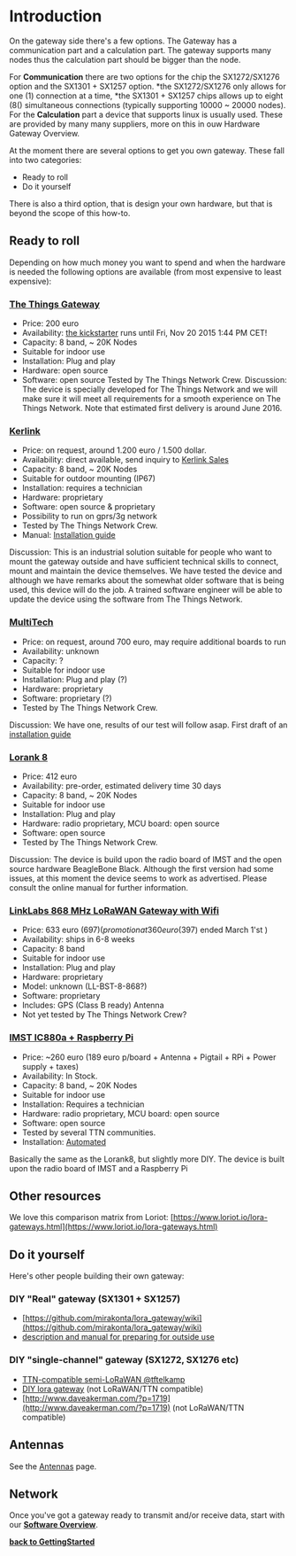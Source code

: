 # Introduction
On the gateway side there's a few options. 
The Gateway has a communication part and a calculation part. 
The gateway supports many nodes thus the calculation part should be bigger
than the node.

For **Communication** there are two options for the chip the SX1272/SX1276 option and the SX1301 + SX1257 option.
*the SX1272/SX1276 only allows for one (1) connection at a time,
*the SX1301 + SX1257 chips allows up to eight (8() simultaneous connections (typically supporting 10000 ~ 20000 nodes).
For the **Calculation** part a device that supports linux is usually used. These are provided by many many suppliers, more on this in ouw Hardware Gateway Overview.

At the moment there are several options to get you own gateway. These fall into two categories:
* Ready to roll
* Do it yourself

There is also a third option, that is design your own hardware,
but that is beyond the scope of this how-to.

## Ready to roll
Depending on how much money you want to spend and when the hardware is needed the following options are available (from most expensive to least expensive):

### [The Things Gateway](http://thethingsnetwork.org/kickstarter-landing/kickstarter.html)
* Price: 200 euro 
* Availability: [the kickstarter](http://kickstarter.com/projects/419277966/the-things-network) runs until Fri, Nov 20 2015 1:44 PM CET!
* Capacity: 8 band, ~ 20K Nodes 
* Suitable for indoor use
* Installation: Plug and play
* Hardware: open source 
* Software: open source
Tested by The Things Network Crew.
Discussion: The device is specially developed for The Things Network and we will make sure it will meet all requirements for a smooth experience on The Things Network. Note that estimated first delivery is around June 2016.

### [Kerlink](http://www.kerlink.fr/en/)
* Price: on request, around 1.200 euro / 1.500 dollar.
* Availability: direct available, send inquiry to [Kerlink Sales](mailto:sales@kerlink.fr)
* Capacity: 8 band, ~ 20K Nodes 
* Suitable for outdoor mounting (IP67)
* Installation: requires a technician
* Hardware: proprietary
* Software: open source & proprietary
* Possibility to run on gprs/3g network
* Tested by The Things Network Crew.
* Manual: [Installation guide](/wiki/Installing-your-Kerlink)

Discussion: This is an industrial solution suitable for people who want to mount the gateway outside and have sufficient technical skills to connect, mount and maintain the device themselves. We have tested the device and although we have remarks about the somewhat older software that is being used, this device will do the job. A trained software engineer will be able to update the device using the software from The Things Network. 


### [MultiTech](http://www.multitech.com/brands/multiconnect-conduit)
* Price: on request, around 700 euro, may require additional boards to run
* Availability: unknown
* Capacity: ? 
* Suitable for indoor use
* Installation: Plug and play (?)
* Hardware: proprietary
* Software: proprietary (?)
* Tested by The Things Network Crew. 

Discussion: We have one, results of our test will follow asap. 
First draft of an [installation guide](/wiki/Installing-your-Multitech-mLinux-Conduit)

### [Lorank 8](http://www.hoperf.nl/LORANK-8)
* Price: 412 euro 
* Availability: pre-order, estimated delivery time 30 days
* Capacity: 8 band, ~ 20K Nodes 
* Suitable for indoor use
* Installation: Plug and play
* Hardware: radio proprietary, MCU board: open source 
* Software: open source
* Tested by The Things Network Crew.

Discussion: The device is build upon the radio board of IMST and the open
source hardware BeagleBone Black. Although the first version had some
issues, at this moment the device seems to work as advertised. Please consult
the online manual for further information.

### [LinkLabs 868 MHz LoRaWAN Gateway with Wifi](http://store.link-labs.com/products/868-mhz-lorawan-gateway-with-wifi)
* Price: 633 euro ($697) (promotion at 360 euro ($397) ended March 1'st )
* Availability: ships in 6-8 weeks
* Capacity: 8 band 
* Suitable for indoor use
* Installation: Plug and play
* Hardware: proprietary 
* Model: unknown (LL-BST-8-868?)
* Software: proprietary
* Includes: GPS (Class B ready) Antenna
* Not yet tested by The Things Network Crew?

### [IMST IC880a + Raspberry Pi](http://webshop.imst.de/radio-modules/lora-concentrators.html)
* Price: ~260 euro (189 euro p/board + Antenna + Pigtail + RPi + Power supply + taxes)
* Availability: In Stock.
* Capacity: 8 band, ~ 20K Nodes 
* Suitable for indoor use
* Installation: Requires a technician
* Hardware: radio proprietary, MCU board: open source 
* Software: open source
* Tested by several TTN communities.
* Installation: [Automated](https://github.com/ttn-zh/ic880a-gateway/tree/spi)

Basically the same as the Lorank8, but slightly more DIY.
The device is built upon the radio board of IMST and a Raspberry Pi


## Other resources
We love this comparison matrix from Loriot:
[https://www.loriot.io/lora-gateways.html](https://www.loriot.io/lora-gateways.html)

## Do it yourself
Here's other people building their own gateway:

### DIY "Real" gateway (SX1301 + SX1257)
* [https://github.com/mirakonta/lora_gateway/wiki](https://github.com/mirakonta/lora_gateway/wiki)
* [description and manual for preparing for outside use](http://www.meiland.nl/2015/12/outdoor-lora-gateway/)

### DIY "single-channel" gateway (SX1272, SX1276 etc)
* [TTN-compatible semi-LoRaWAN @tftelkamp](https://github.com/tftelkamp/single_chan_pkt_fwd)
* [DIY lora gateway](http://cpham.perso.univ-pau.fr/LORA/RPIgateway.html) (not LoRaWAN/TTN compatible)
* [http://www.daveakerman.com/?p=1719](http://www.daveakerman.com/?p=1719) (not LoRaWAN/TTN compatible)


## Antennas

See the [Antennas](/wiki/Antennas) page.

## Network
Once you've got a gateway ready to transmit and/or receive data,
start with our **[Software Overview](/wiki/Software/Overview)**.


**[back to GettingStarted](../GettingStarted)**
